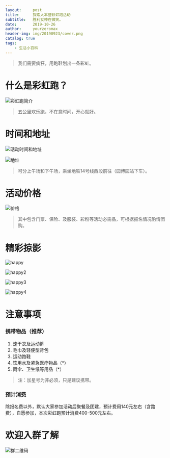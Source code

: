 ```yaml
---
layout:     post
title:      探索大本营彩虹跑活动
subtitle:   胜利女神在微笑。
date:       2019-10-26
author:     yourzeromax
header-img: img/20190923/cover.png
catalog: true
tags:
    - 生活小百科
---
```

> 我们需要疯狂，用跑鞋划出一条彩虹。

# 什么是彩虹跑？
![彩虹跑简介](https://raw.githubusercontent.com/yourzeromax/yourzeromax.github.io/master/img/20190923/color_run_introduce.png)

> 五公里欢乐跑，不在意时间，开心就好。

# 时间和地址
![活动时间和地址](https://raw.githubusercontent.com/yourzeromax/yourzeromax.github.io/master/img/20190923/time_location.png)

![地址](https://raw.githubusercontent.com/yourzeromax/yourzeromax.github.io/master/img/20190923/location.png)

> 可分上午场和下午场，乘坐地铁14号线西段前往（园博园站下车）。

# 活动价格
![价格](https://raw.githubusercontent.com/yourzeromax/yourzeromax.github.io/master/img/20190923/price.png)

> 其中包含门票、保险、及服装、彩粉等活动必需品，可根据报名情况酌情团购。


# 精彩掠影
![happy](https://raw.githubusercontent.com/yourzeromax/yourzeromax.github.io/master/img/20190923/happy.jpg)

![happy2](https://raw.githubusercontent.com/yourzeromax/yourzeromax.github.io/master/img/20190923/happy2.jpg)

![happy3](https://raw.githubusercontent.com/yourzeromax/yourzeromax.github.io/master/img/20190923/happy3.jpg)

![happy4](https://raw.githubusercontent.com/yourzeromax/yourzeromax.github.io/master/img/20190923/happy4.jpg)

# 注意事项
### 携带物品（推荐）
1. 速干衣及运动裤
2. 毛巾及轻便型背包
3. 运动跑鞋
4. 饮用水及紧急医疗物品（*）
5. 雨伞、卫生纸等用品（*）

> 注：加星号为非必须，只是建议携带。

### 预计消费

除报名费以外，默认大家参加活动后聚餐及团建，预计费用140元左右（含路费），自愿参加，本次彩虹跑预计消费400-500元左右。

# 欢迎入群了解
![群二维码](https://raw.githubusercontent.com/yourzeromax/yourzeromax.github.io/master/img/20190923/scan_code.png)

